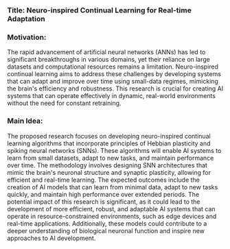 ### Title: **Neuro-inspired Continual Learning for Real-time Adaptation**

### Motivation:
The rapid advancement of artificial neural networks (ANNs) has led to significant breakthroughs in various domains, yet their reliance on large datasets and computational resources remains a limitation. Neuro-inspired continual learning aims to address these challenges by developing systems that can adapt and improve over time using small-data regimes, mimicking the brain's efficiency and robustness. This research is crucial for creating AI systems that can operate effectively in dynamic, real-world environments without the need for constant retraining.

### Main Idea:
The proposed research focuses on developing neuro-inspired continual learning algorithms that incorporate principles of Hebbian plasticity and spiking neural networks (SNNs). These algorithms will enable AI systems to learn from small datasets, adapt to new tasks, and maintain performance over time. The methodology involves designing SNN architectures that mimic the brain's neuronal structure and synaptic plasticity, allowing for efficient and real-time learning. The expected outcomes include the creation of AI models that can learn from minimal data, adapt to new tasks quickly, and maintain high performance over extended periods. The potential impact of this research is significant, as it could lead to the development of more efficient, robust, and adaptable AI systems that can operate in resource-constrained environments, such as edge devices and real-time applications. Additionally, these models could contribute to a deeper understanding of biological neuronal function and inspire new approaches to AI development.
